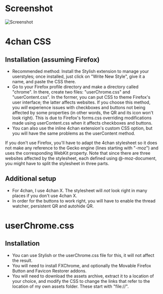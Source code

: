 Screenshot
==========

![Screenshot](https://raw.github.com/hdni/dotfiles/master/userstyles/screenshot.png)

4chan CSS
=========

Installation (assuming Firefox)
-------------------------------
* Recommended method: Install the Stylish extension to manage your userstyles; once installed, just click on "Write New Style", give it a name, and paste the CSS there.
* Go to your Firefox profile directory and make a directory called "chrome". In there, create two files: "userChrome.css" and "userContent.css". In the former, you can put CSS to theme Firefox's user interface; the latter affects websites. If you choose this method, you *will* experience issues with checkboxes and buttons not being affected by some properties (in other words, the QR and its icon won't look right). This is due to Firefox's forms.css overriding modifications made using userContent.css when it affects checkboxes and buttons.
* You can also use the inline 4chan extension's custom CSS option, but you will have the same problems as the userContent method.

If you don't use Firefox, you'll have to adapt the 4chan stylesheet so it does not make any reference to the Gecko engine (lines starting with "-moz") and uses the corresponding WebKit property. Note that since there are three websites affected by the stylesheet, each defined using @-moz-document, you might have to split the stylesheet in three parts.

Additional setup
----------------
* For 4chan, I use 4chan X. The stylesheet will *not* look right in many places if you don't use 4chan X.
* In order for the buttons to work right, you will have to enable the thread watcher, persistent QR and autohide QR.

userChrome.css
==============

Installation
------------
* You can use Stylish or the userChrome.css file for this, it will not affect the result.
* You will need to install FXChrome, and optionally the Movable Firefox Button and Favicon Restorer addons. 
* You will need to download the assets archive, extract it to a location of your choice, and modify the CSS to change the links that refer to the location of my own assets folder. These start with "file://".

